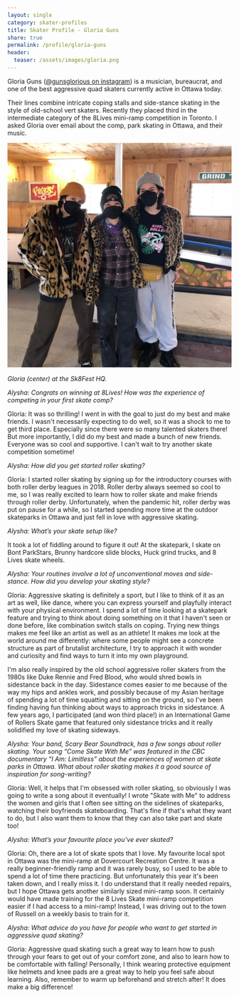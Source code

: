 ```yaml
---
layout: single
category: skater-profiles 
title: Skater Profile - Gloria Guns
share: true
permalink: /profile/gloria-guns
header:
  teaser: /assets/images/gloria.png
---
```


Gloria Guns ([@gunsglorious on instagram](https://www.instagram.com/gunsglorious)) is a musician, bureaucrat, and one of the best aggressive quad skaters currently active in Ottawa today. 

Their lines combine intricate coping stalls and side-stance skating in the style of old-school vert skaters. Recently they placed third in the intermediate category of the 8Lives mini-ramp competition in Toronto. I asked Gloria over email about the comp, park skating in Ottawa, and their music.

[![](/assets/images/gloria.png)](/assets/images/gloria.png)

_Gloria (center) at the Sk8Fest HQ._

_Alysha: Congrats on winning at 8Lives! How was the experience of competing in your first skate comp?_

Gloria: It was so thrilling! I went in with the goal to just do my best and make friends. I wasn't necessarily expecting to do well, so it was a shock to me to get third place. Especially since there were so many talented skaters there! But more importantly, I did do my best and made a bunch of new friends. Everyone was so cool and supportive.  I can't wait to try another skate competition sometime!


_Alysha: How did you get started roller skating?_

Gloria: I started roller skating by signing up for the introductory courses with both roller derby leagues in 2018. Roller derby always seemed so cool to me, so I was really excited to learn how to roller skate and make friends through roller derby. Unfortunately, when the pandemic hit, roller derby was put on pause for a while, so I started spending more time at the outdoor skateparks in Ottawa and just fell in love with aggressive skating.


_Alysha: What’s your skate setup like?_

It took a lot of fiddling around to figure it out! At the skatepark, I skate on Bont ParkStars, Brunny hardcore slide blocks, Huck grind trucks, and 8 Lives skate wheels.

_Alysha: Your routines involve a lot of unconventional moves and side-stance. How did you develop your skating style?_

Gloria: Aggressive skating is definitely a sport, but I like to think of it as an art as well, like dance, where you can express yourself and playfully interact with your physical environment. I spend a lot of time looking at a skatepark feature and trying to think about doing something on it that I haven't seen or done before, like combination switch stalls on coping. Trying new things makes me feel like an artist as well as an athlete! It makes me look at the world around me differently: where some people might see a concrete structure as part of brutalist architecture, I try to approach it with wonder and curiosity and find ways to turn it into my own playground.

 I'm also really inspired by the old school aggressive roller skaters from the 1980s like Duke Rennie and Fred Blood, who would shred bowls in sidestance back in the day. Sidestance comes easier to me because of the way my hips and ankles work, and possibly because of my Asian heritage of spending a lot of time squatting and sitting on the ground, so I've been finding having fun thinking about ways to approach tricks in sidestance. A few years ago, I participated (and won third place!) in an International Game of Rollers Skate game that featured only sidestance tricks and it really solidified my love of skating sideways. 

_Alysha: Your band, Scary Bear Soundtrack, has a few songs about roller skating. Your song “Come Skate With Me” was featured in the CBC documentary “I Am: Limitless” about the experiences of women at skate parks in Ottawa. What about roller skating makes it a good source of inspiration for song-writing?_

Gloria: Well, it helps that I'm obsessed with roller skating, so obviously I was going to write a song about it eventually! I wrote "Skate with Me" to address the women and girls that I often see sitting on the sidelines of skateparks, watching their boyfriends skateboarding. That's fine if that's what they want to do, but I also want them to know that they can also take part and skate too! 


_Alysha: What’s your favourite place you’ve ever skated?_

Gloria: Oh, there are a lot of skate spots that I love. My favourite local spot in Ottawa was the mini-ramp at Dovercourt Recreation Centre. It was a really beginner-friendly ramp and it was rarely busy, so I used to be able to spend a lot of time there practicing. But unfortunately this year it's been taken down, and I really miss it. I do understand that it really needed repairs, but I hope Ottawa gets another similarly sized mini-ramp soon. It certainly would have made training for the 8 Lives Skate mini-ramp competition easier if I had access to a mini-ramp! Instead, I was driving out to the town of Russell on a weekly basis to train for it.


_Alysha: What advice do you have for people who want to get started in aggressive quad skating?_

Gloria: Aggressive quad skating such a great way to learn how to push through your fears to get out of your comfort zone, and also to learn how to be comfortable with falling! Personally, I think wearing protective equipment like helmets and knee pads are a great way to help you feel safe about learning. Also, remember to warm up beforehand and stretch after! It does make a big difference!

